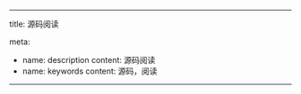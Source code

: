 ---

title: 源码阅读

meta:
  - name: description
    content: 源码阅读
  - name: keywords
    content: 源码，阅读

---